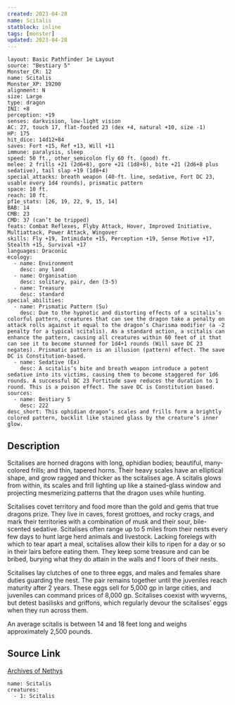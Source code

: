 ```yaml
---
created: 2023-04-28
name: Scitalis
statblock: inline
tags: [monster]
updated: 2023-04-28
---
```

```statblock
layout: Basic Pathfinder 1e Layout
source: "Bestiary 5"
Monster_CR: 12
name: Scitalis
Monster_XP: 19200
alignment: N
size: Large
type: dragon
INI: +8
perception: +19
senses: darkvision, low-light vision
AC: 27, touch 17, flat-footed 23 (dex +4, natural +10, size -1)
HP: 175
hit_dice: 14d12+84
saves: Fort +15, Ref +13, Will +11
immune: paralysis, sleep
speed: 50 ft., other_semicolon fly 60 ft. (good) ft.
melee: 2 frills +21 (2d6+8), gore +21 (1d8+8), bite +21 (2d6+8 plus sedative), tail slap +19 (1d8+4)
special_attacks: breath weapon (40-ft. line, sedative, Fort DC 23, usable every 1d4 rounds), prismatic pattern
space: 10 ft.
reach: 10 ft.
pf1e_stats: [26, 19, 22, 9, 15, 14]
BAB: 14
CMB: 23
CMD: 37 (can’t be tripped)
feats: Combat Reflexes, Flyby Attack, Hover, Improved Initiative, Multiattack, Power Attack, Wingover
skills: Fly +19, Intimidate +15, Perception +19, Sense Motive +17, Stealth +15, Survival +17
languages: Draconic
ecology:
  - name: Environment
    desc: any land
  - name: Organisation
    desc: solitary, pair, den (3-5)
  - name: Treasure
    desc: standard
special_abilities:
  - name: Prismatic Pattern (Su)
    desc: Due to the hypnotic and distorting effects of a scitalis’s colorful pattern, creatures that can see the dragon take a penalty on attack rolls against it equal to the dragon’s Charisma modifier (a -2 penalty for a typical scitalis). As a standard action, a scitalis can enhance the pattern, causing all creatures within 60 feet of it that can see it to become stunned for 1d4+1 rounds (Will save DC 23 negates). Prismatic pattern is an illusion (pattern) effect. The save DC is Constitution-based.
  - name: Sedative (Ex)
    desc: A scitalis’s bite and breath weapon introduce a potent sedative into its victims, causing them to become staggered for 1d6 rounds. A successful DC 23 Fortitude save reduces the duration to 1 round. This is a poison effect. The save DC is Constitution based.
sources:
  - name: Bestiary 5
    desc: 222
desc_short: This ophidian dragon’s scales and frills form a brightly colored pattern, backlit like stained glass by the creature’s inner glow.
```
## Description
Scitalises are horned dragons with long, ophidian bodies; beautiful, many-colored frills; and thin, tapered horns. Their heavy scales have an elliptical shape, and grow ragged and thicker as the scitalises age. A scitalis glows from within, its scales and frill lighting up like a stained-glass window and projecting mesmerizing patterns that the dragon uses while hunting.

 Scitalises covet territory and food more than the gold and gems that true dragons prize. They live in caves, forest grottoes, and rocky crags, and mark their territories with a combination of musk and their sour, bile-scented sedative. Scitalises often range up to 5 miles from their nests every few days to hunt large herd animals and livestock. Lacking forelegs with which to tear apart a meal, scitalises allow their kills to ripen for a day or so in their lairs before eating them. They keep some treasure and can be bribed, burying what they do attain in the walls and f loors of their nests.

 Scitalises lay clutches of one to three eggs, and males and females share duties guarding the nest. The pair remains together until the juveniles reach maturity after 2 years. These eggs sell for 5,000 gp in large cities, and juveniles can command prices of 8,000 gp. Scitalises coexist with wyverns, but detest basilisks and griffons, which regularly devour the scitalises’ eggs when they run across them.

 An average scitalis is between 14 and 18 feet long and weighs approximately 2,500 pounds.
## Source Link
[Archives of Nethys](https://aonprd.com/MonsterDisplay.aspx?ItemName=Scitalis)
```encounter-table
name: Scitalis
creatures:
  - 1: Scitalis
```

